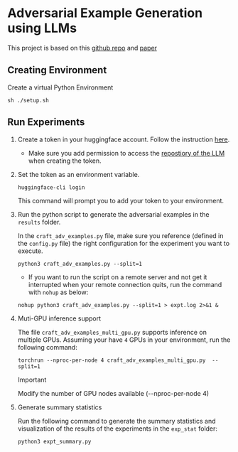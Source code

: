 
# Adversarial Example Generation using LLMs
This project is based on this [github repo](https://github.com/LukasStruppek/Adversarial_LLMs/tree/main) and [paper](https://arxiv.org/pdf/2402.09132)

## Creating Environment
Create a virtual Python Environment
```shell
sh ./setup.sh
```

## Run Experiments
1. Create a token in your huggingface account. Follow the instruction [here](https://huggingface.co/docs/hub/en/security-tokens).
    * Make sure you add permission to access the [repostiory of the LLM](https://huggingface.co/mistralai/Mistral-7B-Instruct-v0.2) when creating the token.
2. Set the token as an environment variable.

    ```shell
    huggingface-cli login
    ```
    This command will prompt you to add your token to your environment.

3. Run the python script to generate the adversarial examples in the `results` folder.

    In the `craft_adv_examples.py` file, make sure you reference (defined in the `config.py` file) the right configuration for the experiment you want to execute.

    ```shell
    python3 craft_adv_examples.py --split=1
    ```

    * If you want to run the script on a remote server and not get it interrupted when your remote connection quits, run the command with `nohup` as below:

    ```shell
    nohup python3 craft_adv_examples.py --split=1 > expt.log 2>&1 &
    ``` 

4. Muti-GPU inference support

    The file `craft_adv_examples_multi_gpu.py` supports inference on multiple GPUs. Assuming your have `4` GPUs in your environment, run the following command:

    ```shell
    torchrun --nproc-per-node 4 craft_adv_examples_multi_gpu.py  --split=1
    ```
    > [!IMPORTANT]  
    > Modify the number of GPU nodes available (--nproc-per-node 4)

5. Generate summary statistics

    Run the following command to generate the summary statistics and visualization of the results of the experiments in the `exp_stat` folder:

    ```shell
    python3 expt_summary.py
    ```